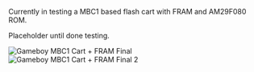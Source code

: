 Currently in testing a MBC1 based flash cart with FRAM and AM29F080 ROM.

Placeholder until done testing.

![Gameboy MBC1 Cart + FRAM Final](https://user-images.githubusercontent.com/65309612/213887357-63217c9d-ee42-4b39-a021-0af31d914ac7.jpg)
![Gameboy MBC1 Cart + FRAM Final 2](https://user-images.githubusercontent.com/65309612/213887359-5e74cb24-b308-41f7-8a23-38a8cecf73e4.jpg)
